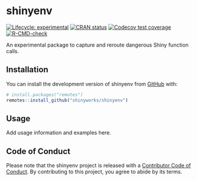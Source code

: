
<!-- README.md is generated from README.Rmd. Please edit that file -->

# shinyenv

<!-- badges: start -->

[![Lifecycle:
experimental](https://img.shields.io/badge/lifecycle-experimental-orange.svg)](https://lifecycle.r-lib.org/articles/stages.html#experimental)
[![CRAN
status](https://www.r-pkg.org/badges/version/shinyenv)](https://CRAN.R-project.org/package=shinyenv)
[![Codecov test
coverage](https://codecov.io/gh/shinyworks/shinyenv/branch/main/graph/badge.svg)](https://app.codecov.io/gh/shinyworks/shinyenv?branch=main)
[![R-CMD-check](https://github.com/shinyworks/shinyenv/actions/workflows/R-CMD-check.yaml/badge.svg)](https://github.com/shinyworks/shinyenv/actions/workflows/R-CMD-check.yaml)
<!-- badges: end -->

An experimental package to capture and reroute dangerous Shiny function
calls.

## Installation

You can install the development version of shinyenv from
[GitHub](https://github.com/) with:

``` r
# install.packages("remotes")
remotes::install_github("shinyworks/shinyenv")
```

## Usage

Add usage information and examples here.

## Code of Conduct

Please note that the shinyenv project is released with a [Contributor
Code of
Conduct](https://shinyworks.github.io/shinyenv/CODE_OF_CONDUCT.html). By
contributing to this project, you agree to abide by its terms.
